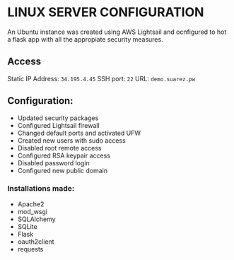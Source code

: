 # LINUX SERVER CONFIGURATION
An Ubuntu instance was created using AWS Lightsail and ocnfigured to hot a flask app with all the appropiate security measures. 

## Access
Static IP Address: `34.195.4.45`
SSH port: `22`
URL: `demo.suarez.pw`

## Configuration:
* Updated security packages
* Configured Lightsail firewall
* Changed default ports and activated UFW
* Created new users with sudo access
* Disabled root remote access
* Configured RSA keypair access
* Disabled password login
* Configured new public domain
### Installations made:
* Apache2
* mod_wsgi
* SQLAlchemy
* SQLite
* Flask
* oauth2client
* requests
